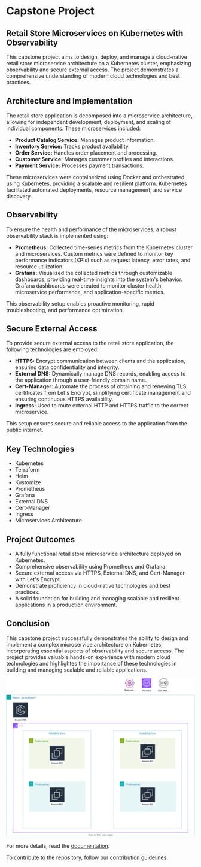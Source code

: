 # Capstone Project

## Retail Store Microservices on Kubernetes with Observability

This capstone project aims to design, deploy, and manage a cloud-native retail store microservice architecture on a Kubernetes cluster, emphasizing observability and secure external access. The project demonstrates a comprehensive understanding of modern cloud technologies and best practices.

## Architecture and Implementation

The retail store application is decomposed into a microservice architecture, allowing for independent development, deployment, and scaling of individual components. These microservices included:

* **Product Catalog Service:** Manages product information.
* **Inventory Service:** Tracks product availability.
* **Order Service:** Handles order placement and processing.
* **Customer Service:** Manages customer profiles and interactions.
* **Payment Service:** Processes payment transactions.

These microservices were containerized using Docker and orchestrated using Kubernetes, providing a scalable and resilient platform. Kubernetes facilitated automated deployments, resource management, and service discovery.

## Observability

To ensure the health and performance of the microservices, a robust observability stack is implemented using:

* **Prometheus:** Collected time-series metrics from the Kubernetes cluster and microservices. Custom metrics were defined to monitor key performance indicators (KPIs) such as request latency, error rates, and resource utilization.
* **Grafana:** Visualized the collected metrics through customizable dashboards, providing real-time insights into the system's behavior. Grafana dashboards were created to monitor cluster health, microservice performance, and application-specific metrics.

This observability setup enables proactive monitoring, rapid troubleshooting, and performance optimization.

## Secure External Access

To provide secure external access to the retail store application, the following technologies are employed:

* **HTTPS:** Encrypt communication between clients and the application, ensuring data confidentiality and integrity.
* **External DNS:** Dynamically manage DNS records, enabling access to the application through a user-friendly domain name.
* **Cert-Manager:** Automate the process of obtaining and renewing TLS certificates from Let's Encrypt, simplifying certificate management and ensuring continuous HTTPS availability.
* **Ingress:** Used to route external HTTP and HTTPS traffic to the correct microservice.

This setup ensures secure and reliable access to the application from the public internet.

## Key Technologies

* Kubernetes
* Terraform
* Helm
* Kustomize
* Prometheus
* Grafana
* External DNS
* Cert-Manager
* Ingress
* Microservices Architecture

## Project Outcomes

* A fully functional retail store microservice architecture deployed on Kubernetes.
* Comprehensive observability using Prometheus and Grafana.
* Secure external access via HTTPS, External DNS, and Cert-Manager with Let's Encrypt.
* Demonstrate proficiency in cloud-native technologies and best practices.
* A solid foundation for building and managing scalable and resilient applications in a production environment.

## Conclusion

This capstone project successfully demonstrates the ability to design and implement a complex microservice architecture on Kubernetes, incorporating essential aspects of observability and secure access. The project provides valuable hands-on experience with modern cloud technologies and highlightes the importance of these technologies in building and managing scalable and reliable applications.

![architecture](docs/diagrams/architecture.drawio.svg)

For more details, read the [documentation](https://ntu-ce8-project.github.io/eks-infra/).

To contribute to the repository, follow our [contribution guidelines](/CONTRIBUTING.md).
